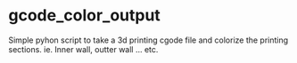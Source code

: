 # gcode_color_output
Simple pyhon script to take a 3d printing cgode file and colorize the printing sections. ie. Inner wall, outter wall ... etc.
